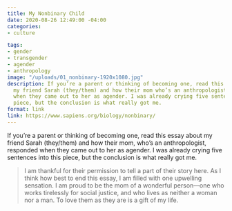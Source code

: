 ```yaml
---
title: My Nonbinary Child
date: 2020-08-26 12:49:00 -04:00
categories:
- culture

tags:
- gender
- transgender
- agender
- anthropology
image: "/uploads/01_nonbinary-1920x1080.jpg"
description: If you’re a parent or thinking of becoming one, read this essay about
  my friend Sarah (they/them) and how their mom who’s an anthropologist responded
  when they came out to her as agender. I was already crying five sentences into this
  piece, but the conclusion is what really got me.
format: link
link: https://www.sapiens.org/biology/nonbinary/
---
```


If you’re a parent or thinking of becoming one, read this essay about my friend Sarah (they/them) and how their mom, who’s an anthropologist, responded when they came out to her as agender. I was already crying five sentences into this piece, but the conclusion is what really got me.

> I am thankful for their permission to tell a part of their story here. As I think how best to end this essay, I am filled with one upwelling sensation. I am proud to be the mom of a wonderful person—one who works tirelessly for social justice, and who lives as neither a woman nor a man. To love them as they are is a gift of my life.
